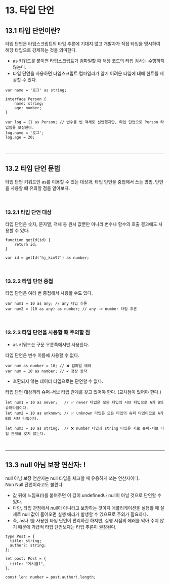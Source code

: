# 13. 타입 단언

## 13.1 타입 단언이란?

타입 단언은 타입스크립트의 타입 추론에 기대지 않고 개발자가 직접 타입을 명시하여 해당 타입으로 강제하는 것을 의미한다.  
 - as 키워드를 붙이면 타입스크립트가 컴파일할 때 해당 코드의 타입 검사는 수행하지 않는다.
 - 타입 단언을 사용하면 타입스크립트 컴파일러가 알기 어려운 타입에 대해 힌트를 제공할 수 있다.

```TS
var name = '로그' as string;

interface Person {
    name: string;
    age: number;
}

var log = {} as Person; // 변수를 빈 객체로 선언했지만, 타입 단언으로 Person 타입임을 보장한다.
log.name = '로그';
log.age = 20;
```

<br/>

---
## 13.2 타입 단언 문법

타입 단언 키워드인 as를 이용할 수 있는 대상과, 타입 단언을 중첩해서 쓰는 방법, 단언을 사용할 떄 유의할 점을 알아보자.

<br/>

### 13.2.1 타입 단언 대상

타입 단언은 숫자, 문자열, 객체 등 원시 값뿐만 아니라 변수나 함수의 호출 결과에도 사용할 수 있다.

```TS
function getId(id) {
    return id;
}

var id = getId('hj_kim97') as number;
```

<br/>

### 13.2.2 타입 단언 중첩

타입 단언은 여러 번 중첩해서 사용할 수도 있다.

```TS
var num1 = 10 as any; // any 타입 추론
var num2 = (10 as any) as number; // any -> number 타입 추론
```

<br/>

### 13.2.3 타입 단언을 사용할 떄 주의할 점

 - as 키워드는 구문 오른쪽에서만 사용한다.

타입 단언은 변수 이름에 사용할 수 없다.

```TS
var num as number = 10; // ❌ 컴파일 에러
var num = 10 as number; // ✔ 정상 동작
```

 - 호환되지 않는 데이터 타입으로는 단언할 수 없다.

타입 단언 대상끼리 슈퍼-서브 타입 관계를 갖고 있어야 한다. (교차점이 있어야 한다.)

```TS
let num1 = 10 as never;   // ✅ never 타입은 모든 타입의 서브 타입으로 A가 B의 슈퍼타입이다.
let num2 = 10 as unknown; // ✅ unknown 타입은 모든 타입의 슈퍼 타입이므로 A가 B의 서브 타입이다.

let num3 = 10 as string;  // ❌ number 타입과 string 타입은 서로 슈퍼-서브 타입 관계를 갖지 않는다.
```

<br/>

---
## 13.3 null 아님 보장 연산자: !

null 아님 보장 연산자는 null 타입을 체크할 때 유용하게 쓰는 연산자이다.  
Non Null 단언이라고도 불린다.  
 - 값 뒤에 느낌표(!)를 붙여주면 이 값이 undefined나 null이 아닐 것으로 단언할 수 있다.
 - 다만, 타입 관점에서 null이 아니라고 보장하는 것이지 애플리케이션을 실행할 때 실제로 null 값이 들어오면 실행 에러가 발생할 수 있으므로 주의가 필요하다.
 - 즉, as나 !를 사용한 타입 단언이 편리하긴 하지만, 실행 시점의 에러를 막아 주지 않기 떄문에 가급적 타입 단언보다는 타입 추론이 권장된다.

```TS
type Post = {
  title: string;
  author?: string;
};

let post: Post = {
  title: "게시글1",
};

const len: number = post.author!.length;
```